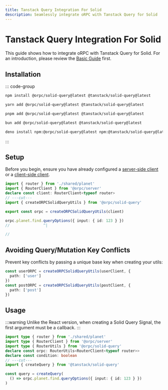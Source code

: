 ```yaml
---
title: Tanstack Query Integration For Solid
description: Seamlessly integrate oRPC with Tanstack Query for Solid
---
```


# Tanstack Query Integration For Solid

This guide shows how to integrate oRPC with Tanstack Query for Solid. For an introduction, please review the [Basic Guide](/docs/tanstack-query/basic) first.

## Installation

::: code-group

```sh [npm]
npm install @orpc/solid-query@latest @tanstack/solid-query@latest
```

```sh [yarn]
yarn add @orpc/solid-query@latest @tanstack/solid-query@latest
```

```sh [pnpm]
pnpm add @orpc/solid-query@latest @tanstack/solid-query@latest
```

```sh [bun]
bun add @orpc/solid-query@latest @tanstack/solid-query@latest
```

```sh [deno]
deno install npm:@orpc/solid-query@latest npm:@tanstack/solid-query@latest
```

:::

## Setup

Before you begin, ensure you have already configured a [server-side client](/docs/client/server-side) or a [client-side client](/docs/client/client-side).

```ts twoslash
import { router } from './shared/planet'
import { RouterClient } from '@orpc/server'
declare const client: RouterClient<typeof router>
// ---cut---
import { createORPCSolidQueryUtils } from '@orpc/solid-query'

export const orpc = createORPCSolidQueryUtils(client)

orpc.planet.find.queryOptions({ input: { id: 123 } })
//               ^|

//
```

## Avoiding Query/Mutation Key Conflicts

Prevent key conflicts by passing a unique base key when creating your utils:

```ts
const userORPC = createORPCSolidQueryUtils(userClient, {
  path: ['user']
})
const postORPC = createORPCSolidQueryUtils(postClient, {
  path: ['post']
})
```

## Usage

:::warning
Unlike the React version, when creating a Solid Query Signal, the first argument must be a callback.
:::

```ts twoslash
import type { router } from './shared/planet'
import type { RouterClient } from '@orpc/server'
import type { RouterUtils } from '@orpc/solid-query'
declare const orpc: RouterUtils<RouterClient<typeof router>>
declare const condition: boolean
// ---cut---
import { createQuery } from '@tanstack/solid-query'

const query = createQuery(
  () => orpc.planet.find.queryOptions({ input: { id: 123 } })
)
```
